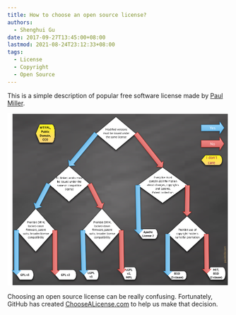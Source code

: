 ```yaml
---
title: How to choose an open source license?
authors:
  - Shenghui Gu
date: 2017-09-27T13:45:00+08:00
lastmod: 2021-08-24T23:12:33+08:00
tags:
  - License
  - Copyright
  - Open Source
---
```


This is a simple description of popular free software license made by [Paul Miller](http://paulmillr.com/).

<!-- more -->

![](open-source-licenses.png)

Choosing an open source license can be really confusing.
Fortunately, GitHub has created [ChooseALicense.com](https://choosealicense.com/) to help us make that decision.
